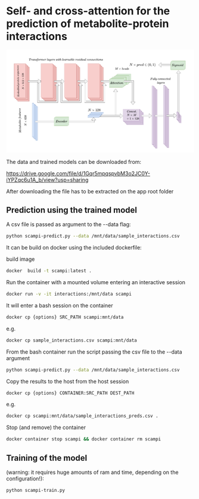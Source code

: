 
# Self- and cross-attention for the prediction of metabolite-protein interactions

![](arch.png)

The data and trained models can be downloaded from:

https://drive.google.com/file/d/1Gqr5mpqspvbM3o2JC0Y-iYPZqc6u1A_b/view?usp=sharing

After downloading the file has to be extracted on the app root folder

## Prediction using the trained model

A csv file is passed as argument to the --data flag:

``` bash
python scampi-predict.py --data /mnt/data/sample_interactions.csv
```

It can be build on docker using the included dockerfile:

build image
```bash
docker  build -t scampi:latest .

```
Run the container with a mounted volume entering an interactive session
```bash
docker run -v -it interactions:/mnt/data scampi
```
It will enter a bash session on the container

```bash
docker cp {options} SRC_PATH scampi:mnt/data
```

e.g.
```bash
docker cp sample_interactions.csv scampi:mnt/data
```

From the bash container run the script passing the csv file to the --data argument

```bash
python scampi-predict.py --data /mnt/data/sample_interactions.csv
```
Copy the results to the host from the host session
```bash
docker cp {options} CONTAINER:SRC_PATH DEST_PATH
```
e.g.

```bash
docker cp scampi:mnt/data/sample_interactions_preds.csv .
```
Stop (and remove) the container
```bash
docker container stop scampi && docker container rm scampi
```

## Training of the model
(warning: it requires huge amounts of ram and time, depending on the configuration!):

``` bash
python scampi-train.py
```
